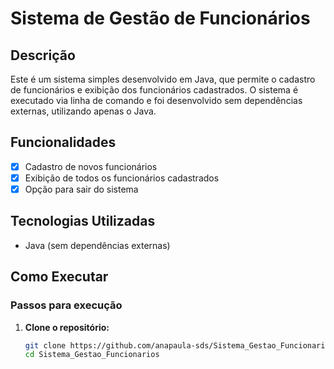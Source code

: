 # Sistema de Gestão de Funcionários

## Descrição

Este é um sistema simples desenvolvido em Java, que permite o cadastro de funcionários e exibição dos funcionários cadastrados. O sistema é executado via linha de comando e foi desenvolvido sem dependências externas, utilizando apenas o Java.

## Funcionalidades

- [x] Cadastro de novos funcionários
- [x] Exibição de todos os funcionários cadastrados
- [x] Opção para sair do sistema

## Tecnologias Utilizadas

- Java (sem dependências externas)

## Como Executar

### Passos para execução

1. **Clone o repositório:**
   ```bash
   git clone https://github.com/anapaula-sds/Sistema_Gestao_Funcionarios.git
   cd Sistema_Gestao_Funcionarios
